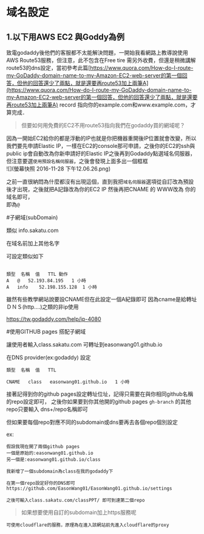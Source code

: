 # 域名設定

## 1.以下用AWS EC2 與Goddy為例

致電godaddy後他們的客服都不太能解決問題，一開始我看網路上教導說使用AWS Route53服務，但注意，此不包含在Free tire 需另外收費，但還是稍微講解route53的dns設定，當初參考此篇[https://www.quora.com/How-do-I-route-my-GoDaddy-domain-name-to-my-Amazon-EC2-web-server的第一個回答，但他的回答還少了兩點，就是還要再route53加上兩筆A](https://www.quora.com/How-do-I-route-my-GoDaddy-domain-name-to-my-Amazon-EC2-web-server的第一個回答，但他的回答還少了兩點，就是還要再route53加上兩筆A) record 指向你的example.com和www.example.com，才算完成．

> 但要如何用免費的EC2不用route53指向我們在godaddy買的網域呢？

因為一開始EC2給你的都是浮動的IP也就是你把機器重開後IP位置就會改變，所以我們要先申請Elastic IP，一樣在EC2的console那可申請，之後你的EC2的ssh與public ip會自動改為你新申請好的Elastic IP之後再到Godaddy點選域名伺服器，但注意要選`使用預設名稱伺服器`，之後會發現上面多出一個框框  
![](螢幕快照 2016-11-28 下午12.06.26.png)

之前一直很納悶為什麼都沒有出現這個，直到我把`域名伺服器`選項從自訂改為預設後才出現，之後就把A記錄改為你的EC2 IP 然後再把CNAME 的 WWW改為 你的域名即可，  
即為`@`


#子網域(subDomain)

類似 info.sakatu.com

在域名前加上其他名字


可設定類似如下
```

類型	名稱	值	TTL	動作
A	@	52.193.84.195	1 小時	
A	info	52.198.155.128	1 小時
```

雖然有些教學網站說要設CNAME但在此設定一個A紀錄即可
因為cname是給轉址ＤＮＳ(http....)之類的非ip使用

https://tw.godaddy.com/help/ip-4080


#使用GITHUB pages 搭配子網域

讓使用者輸入class.sakatu.com 可轉址到easonwang01.github.io


在DNS provider(ex:godaddy) 設定
```
類型	名稱	值	TTL

CNAME	class	easonwang01.github.io	1 小時
```

接著記得到你的github pages設定轉址位址，記得只需要在與你相同github名稱的repo設定即可，
之後你如果要到你其他開的github pages `gh-branch` 的其他repo只要輸入 dns+/repo名稱即可

但如果要每個repo對應不同的subdomain或dns要再去各個repo個別設定

ex:
```
假設我現在開了兩個github pages 
一個是原始的:easonwang01.github.io
另一個是:easonwang01.github.io/class

我新增了一個subdomain為class在我的godaddy下

在第一個repo設定好你的DNS即可
https://github.com/EasonWang01/EasonWang01.github.io/settings

之後可輸入class.sakatu.com/classPPT/ 即可到達第二個repo

```

>如果想要使用自訂的subdomain加上https服務呢

```
可使用cloudflare的服務，原理為在進入該網站前先進入cloudflare的proxy
```